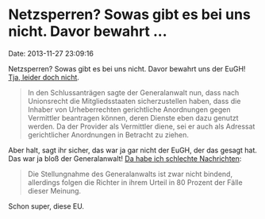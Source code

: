 Netzsperren? Sowas gibt es bei uns nicht. Davor bewahrt \...
============================================================

Date: 2013-11-27 23:09:16

Netzsperren? Sowas gibt es bei uns nicht. Davor bewahrt uns der EuGH!
[Tja, leider doch
nicht](http://derstandard.at/1385168814972/EuGH-Provider-koennen-zu-Website-Sperren-verpflichtet-werden).

> In den Schlussanträgen sagte der Generalanwalt nun, dass nach
> Unionsrecht die Mitgliedsstaaten sicherzustellen haben, dass die
> Inhaber von Urheberrechten gerichtliche Anordnungen gegen Vermittler
> beantragen können, deren Dienste eben dazu genutzt werden. Da der
> Provider als Vermittler diene, sei er auch als Adressat gerichtlicher
> Anordnungen in Betracht zu ziehen.

Aber halt, sagt ihr sicher, das war ja gar nicht der EuGH, der das
gesagt hat. Das war ja bloß der Generalanwalt! [Da habe ich schlechte
Nachrichten](http://derstandard.at/1385169017940/Website-Sperren-Oesterreichische-Provider-warnen-vor-duesteren-Zeiten):

> Die Stellungnahme des Generalanwalts ist zwar nicht bindend,
> allerdings folgen die Richter in ihrem Urteil in 80 Prozent der Fälle
> dieser Meinung.

Schon super, diese EU.
